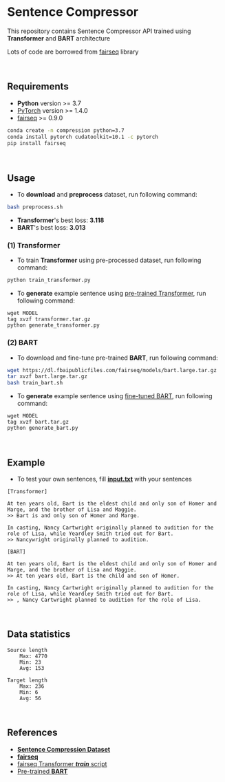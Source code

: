 # Sentence Compressor

This repository contains Sentence Compressor API trained using **Transformer** and **BART** architecture

Lots of code are borrowed from [fairseq](https://github.com/pytorch/fairseq) library

<br/>

## Requirements

- **Python** version >= 3.7
- [PyTorch](https://pytorch.org/get-started/locally/) version >= 1.4.0
- [fairseq](https://github.com/pytorch/fairseq) >= 0.9.0

```bash
conda create -n compression python=3.7
conda install pytorch cudatoolkit=10.1 -c pytorch
pip install fairseq
```

<br/>

## Usage

- To **download** and **preprocess** dataset, run following command:

```bash
bash preprocess.sh
```

- **Transformer**'s best loss: **3.118**
- **BART**'s best loss: **3.013**

### (1) Transformer
- To train **Transformer** using pre-processed dataset, run following command:

```bash
python train_transformer.py
```

- To **generate** example sentence using [pre-trained Transformer](), run following command:

```
wget MODEL
tag xvzf transformer.tar.gz
python generate_transformer.py
```

### (2) BART

- To download and fine-tune pre-trained **BART**, run following command:

```bash
wget https://dl.fbaipublicfiles.com/fairseq/models/bart.large.tar.gz
tar xvzf bart.large.tar.gz
bash train_bart.sh
```

- To **generate** example sentence using [fine-tuned BART](), run following command:

```
wget MODEL
tag xvzf bart.tar.gz
python generate_bart.py
```

<br/>

## Example

- To test your own sentences, fill [**input.txt**](output/input.txt) with your sentences

```
[Transformer]

At ten years old, Bart is the eldest child and only son of Homer and Marge, and the brother of Lisa and Maggie.
>> Bart is and only son of Homer and Marge.

In casting, Nancy Cartwright originally planned to audition for the role of Lisa, while Yeardley Smith tried out for Bart.
>> Nancywright originally planned to audition.

[BART]

At ten years old, Bart is the eldest child and only son of Homer and Marge, and the brother of Lisa and Maggie.
>> At ten years old, Bart is the child and son of Homer.

In casting, Nancy Cartwright originally planned to audition for the role of Lisa, while Yeardley Smith tried out for Bart.
>> , Nancy Cartwright planned to audition for the role of Lisa.
```

<br/>

## Data statistics

```
Source length
    Max: 4770 
    Min: 23 
    Avg: 153

Target length
    Max: 236
    Min: 6
    Avg: 56
```

<br/>

## References
- [**Sentence Compression Dataset**](https://github.com/google-research-datasets/sentence-compression)
- [**fairseq**](https://github.com/pytorch/fairseq)
- [fairseq Transformer __*train*__ script](https://github.com/kakaobrain/helo_word/blob/master/gec/track.py#L91)
- [Pre-trained **BART**](https://github.com/pytorch/fairseq/tree/master/examples/bart)